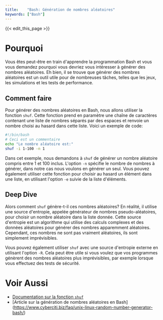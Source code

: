```yaml
---
title:    "Bash: Génération de nombres aléatoires"
keywords: ["Bash"]
---
```


{{< edit_this_page >}}

# Pourquoi

Vous êtes peut-être en train d'apprendre la programmation Bash et vous vous demandez pourquoi vous devriez vous intéresser à générer des nombres aléatoires. Eh bien, il se trouve que générer des nombres aléatoires est un outil utile pour de nombreuses tâches, telles que les jeux, les simulations et les tests de performance.

## Comment faire

Pour générer des nombres aléatoires en Bash, nous allons utiliser la fonction `shuf`. Cette fonction prend en paramètre une chaîne de caractères contenant une liste de nombres séparés par des espaces et renvoie un nombre choisi au hasard dans cette liste. Voici un exemple de code:

```Bash
#!/bin/bash
# Ceci est un commentaire
echo "Le nombre aléatoire est:"
shuf -i 1-100 -n 1
```

Dans cet exemple, nous demandons à `shuf` de générer un nombre aléatoire compris entre 1 et 100 inclus. L'option `-n` spécifie le nombre de nombres à générer, dans notre cas nous voulons en générer un seul. Vous pouvez également utiliser cette fonction pour choisir au hasard un élément dans une liste, en utilisant l'option `-e` suivie de la liste d'éléments.

## Deep Dive

Alors comment `shuf` génère-t-il ces nombres aléatoires? En réalité, il utilise une source d'entropie, appelée générateur de nombres pseudo-aléatoires, pour choisir un nombre aléatoire dans la liste donnée. Cette source d'entropie est un algorithme qui utilise des calculs complexes et des données aléatoires pour générer des nombres apparemment aléatoires. Cependant, ces nombres ne sont pas vraiment aléatoires, ils sont simplement imprévisibles.

Vous pouvez également utiliser `shuf` avec une source d'entropie externe en utilisant l'option `-R`. Cela peut être utile si vous voulez que vos programmes génèrent des nombres aléatoires plus imprévisibles, par exemple lorsque vous effectuez des tests de sécurité.

# Voir Aussi

- [Documentation sur la fonction `shuf`](https://www.gnu.org/software/coreutils/manual/html_node/shuf-invocation.html)
- [Article sur la génération de nombres aléatoires en Bash] (https://www.cyberciti.biz/faq/unix-linux-random-number-generator-bash/)